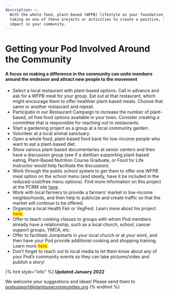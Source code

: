 ```yaml
---
description: >-
  With the whole food, plant-based (WFPB) lifestyle as your foundation, consider
  taking on one of these projects or activities to create a positive, lasting
  impact in your community.
---
```


# Getting your Pod Involved Around the Community

#### A focus on making a difference in the community can unite members around the endeavor and attract new people to the movement

* Select a local restaurant with plant-based options. Call in advance and ask for a WFPB meal for your group. Eat out at that restaurant, which might encourage them to offer healthier plant-based meals. Choose that same or another restaurant and repeat.
* Participate in our Restaurant Campaign to increase the number of plant-based, oil free food options available in your town. Consider creating a committee that is responsible for reaching out to restaurants.
* Start a gardening project as a group at a local community garden.
* Volunteer at a local animal sanctuary.
* Open a whole food, plant-based food bank for low-income people who want to eat a plant-based diet.
* Show various plant-based documentaries at senior centers and then have a discussion group (see if a dietitian supporting plant-based eating, Plant-Based Nutrition Course Graduate, or Food for Life Instructor would help facilitate the discussion).
* Work through the public school system to get them to offer one WFPB meal option on the school menu (and ideally, have it be included in the reduced-cost/free menu options). Find more information on this project at the PCRM site [here](http://www.pcrm.org/health/healthy-school-lunches).&#x20;
* Work with local farmers to provide a farmers’ market in low-income neighborhoods, and then help to publicize and create traffic so that the market will continue to be offered.
* Organize a local Health Fair or VegFest. Learn more about his project <mark style="color:red;">here.</mark>&#x20;
* Offer to teach cooking classes to groups with whom Pod members already have a relationship, such as a local church, school, cancer support groups, YMCA, etc.
* Offer to facilitate Jumpstarts in your local church or at your work, and then have your Pod provide additional cooking and shopping training. Learn more <mark style="color:red;">here.</mark>&#x20;
* Don’t forget to reach out to local media to let them know about any of your Pod’s community events so they can take pictures/video and publish a story!

{% hint style="info" %}
**Updated January 2022**

We welcome your suggestions and ideas! Please send them to podsupport@plantpurecommunities.org
{% endhint %}
